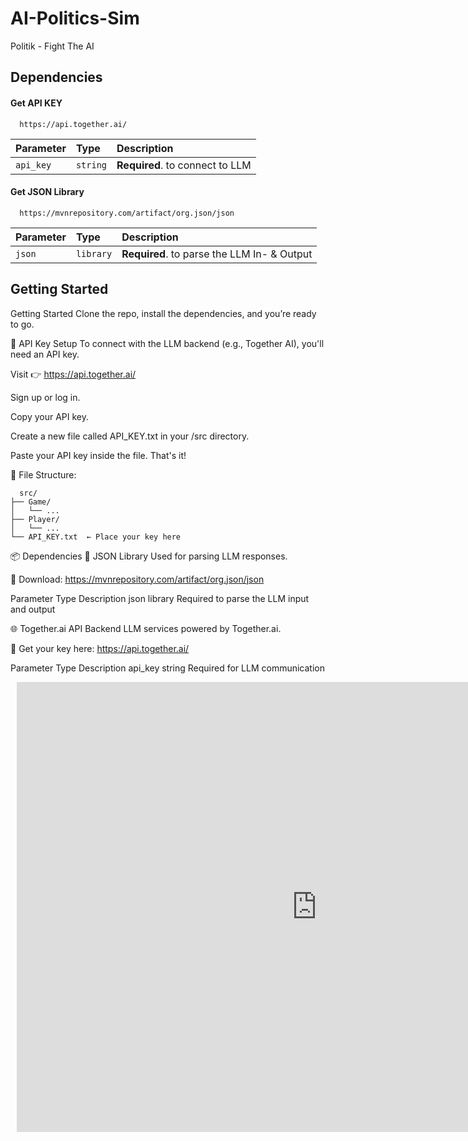 
# AI-Politics-Sim

Politik - Fight The AI



## Dependencies

#### Get API KEY

```http
  https://api.together.ai/
```

| Parameter | Type     | Description                |
| :-------- | :------- | :------------------------- |
| `api_key` | `string` | **Required**. to connect to LLM |

#### Get JSON Library 

```http
  https://mvnrepository.com/artifact/org.json/json
```

| Parameter | Type     | Description                       |
| :-------- | :------- | :-------------------------------- |
| `json`      | `library` | **Required**. to parse the LLM In- & Output  |



## Getting Started
 Getting Started
Clone the repo, install the dependencies, and you’re ready to go.

🔑 API Key Setup
To connect with the LLM backend (e.g., Together AI), you'll need an API key.

Visit 👉 https://api.together.ai/

Sign up or log in.

Copy your API key.

Create a new file called API_KEY.txt in your /src directory.

Paste your API key inside the file. That's it!

📄 File Structure:

```http
  src/
├── Game/
│   └── ...
├── Player/
│   └── ...
└── API_KEY.txt  ← Place your key here
```

📦 Dependencies
🧩 JSON Library
Used for parsing LLM responses.

🔗 Download: https://mvnrepository.com/artifact/org.json/json

Parameter	Type	Description
json	library	Required to parse the LLM input and output

🌐 Together.ai API
Backend LLM services powered by Together.ai.

🔗 Get your key here: https://api.together.ai/

Parameter	Type	Description
api_key	string	Required for LLM communication

<div style="width: 960px; height: 720px; margin: 10px; position: relative;"><iframe allowfullscreen frameborder="0" style="width:960px; height:720px" src="https://lucid.app/documents/embedded/9d0f22d9-7575-45e2-ab8a-88697d496864" id="mcGqXE7CaUN0"></iframe></div>